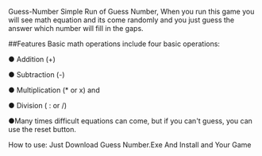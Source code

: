 Guess-Number
Simple Run of Guess Number, When you run this game you will see math equation and its come randomly and you just guess the answer which number will fill in the gaps.

##Features Basic math operations include four basic operations:

● Addition (+)

● Subtraction (-)

● Multiplication (* or x) and

● Division ( : or /)

●Many times difficult equations can come, but if you can't guess, you can use the reset button.

How to use:
 Just Download Guess Number.Exe And Install and Your Game

